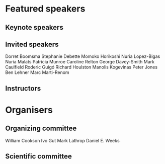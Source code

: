 # Featured speakers

## Keynote speakers


## Invited speakers

Dorret Boomsma
Stephanie Debette
Momoko Horikoshi
Nuria Lopez-Bigas
Nuria Malats
Patricia Munroe
Caroline Relton
George Davey-Smith
Mark Caulfield
Roderic Guigó
Richard Houlston
Manolis Kogevinas
Peter Jones
Ben Lehner
Marc Marti-Renom

## Instructors


# Organisers


## Organizing committee

William Cookson
Ivo Gut
Mark Lathrop
Daniel E. Weeks

## Scientific committee
